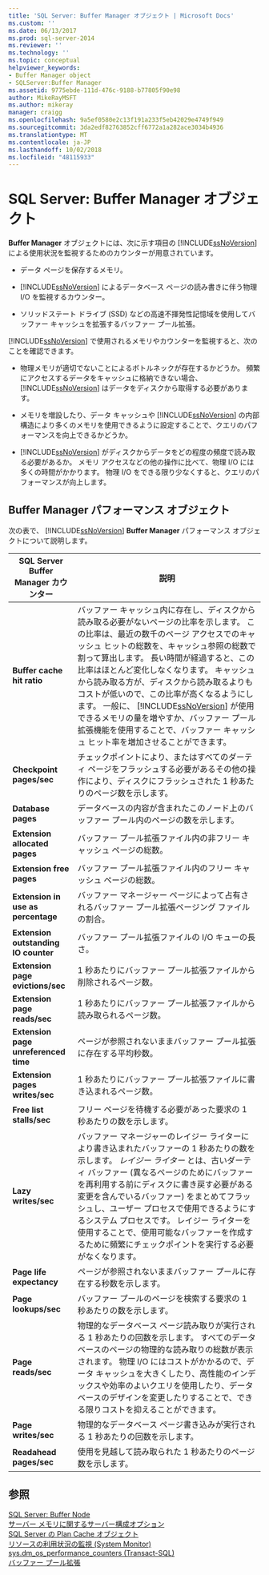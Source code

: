 ```yaml
---
title: 'SQL Server: Buffer Manager オブジェクト | Microsoft Docs'
ms.custom: ''
ms.date: 06/13/2017
ms.prod: sql-server-2014
ms.reviewer: ''
ms.technology: ''
ms.topic: conceptual
helpviewer_keywords:
- Buffer Manager object
- SQLServer:Buffer Manager
ms.assetid: 9775ebde-111d-476c-9188-b77805f90e98
author: MikeRayMSFT
ms.author: mikeray
manager: craigg
ms.openlocfilehash: 9a5ef0580e2c13f191a233f5eb42029e4749f949
ms.sourcegitcommit: 3da2edf82763852cff6772a1a282ace3034b4936
ms.translationtype: MT
ms.contentlocale: ja-JP
ms.lasthandoff: 10/02/2018
ms.locfileid: "48115933"
---
```

# <a name="sql-server-buffer-manager-object"></a>SQL Server: Buffer Manager オブジェクト
  **Buffer Manager** オブジェクトには、次に示す項目の [!INCLUDE[ssNoVersion](../../includes/ssnoversion-md.md)] による使用状況を監視するためのカウンターが用意されています。  
  
-   データ ページを保存するメモリ。  
  
-   [!INCLUDE[ssNoVersion](../../includes/ssnoversion-md.md)] によるデータベース ページの読み書きに伴う物理 I/O を監視するカウンター。  
  
-   ソリッドステート ドライブ (SSD) などの高速不揮発性記憶域を使用してバッファー キャッシュを拡張するバッファー プール拡張。  
  
 [!INCLUDE[ssNoVersion](../../includes/ssnoversion-md.md)] で使用されるメモリやカウンターを監視すると、次のことを確認できます。  
  
-   物理メモリが適切でないことによるボトルネックが存在するかどうか。 頻繁にアクセスするデータをキャッシュに格納できない場合、 [!INCLUDE[ssNoVersion](../../includes/ssnoversion-md.md)] はデータをディスクから取得する必要があります。  
  
-   メモリを増設したり、データ キャッシュや [!INCLUDE[ssNoVersion](../../includes/ssnoversion-md.md)] の内部構造により多くのメモリを使用できるように設定することで、クエリのパフォーマンスを向上できるかどうか。  
  
-   [!INCLUDE[ssNoVersion](../../includes/ssnoversion-md.md)] がディスクからデータをどの程度の頻度で読み取る必要があるか。 メモリ アクセスなどの他の操作に比べて、物理 I/O には多くの時間がかかります。 物理 I/O をできる限り少なくすると、クエリのパフォーマンスが向上します。  
  
## <a name="buffer-manager-performance-objects"></a>Buffer Manager パフォーマンス オブジェクト  
 次の表で、 [!INCLUDE[ssNoVersion](../../includes/ssnoversion-md.md)] **Buffer Manager** パフォーマンス オブジェクトについて説明します。  
  
|SQL Server Buffer Manager カウンター|説明|  
|----------------------------------------|-----------------|  
|**Buffer cache hit ratio**|バッファー キャッシュ内に存在し、ディスクから読み取る必要がないページの比率を示します。 この比率は、最近の数千のページ アクセスでのキャッシュ ヒットの総数を、キャッシュ参照の総数で割って算出します。 長い時間が経過すると、この比率はほとんど変化しなくなります。 キャッシュから読み取る方が、ディスクから読み取るよりもコストが低いので、この比率が高くなるようにします。 一般に、 [!INCLUDE[ssNoVersion](../../includes/ssnoversion-md.md)] が使用できるメモリの量を増やすか、バッファー プール拡張機能を使用することで、バッファー キャッシュ ヒット率を増加させることができます。|  
|**Checkpoint pages/sec**|チェックポイントにより、またはすべてのダーティ ページをフラッシュする必要があるその他の操作により、ディスクにフラッシュされた 1 秒あたりのページ数を示します。|  
|**Database pages**|データベースの内容が含まれたこのノード上のバッファー プール内のページの数を示します。|  
|**Extension allocated pages**|バッファー プール拡張ファイル内の非フリー キャッシュ ページの総数。|  
|**Extension free pages**|バッファー プール拡張ファイル内のフリー キャッシュ ページの総数。|  
|**Extension in use as percentage**|バッファー マネージャー ページによって占有されるバッファー プール拡張ページング ファイルの割合。|  
|**Extension outstanding IO counter**|バッファー プール拡張ファイルの I/O キューの長さ。|  
|**Extension page evictions/sec**|1 秒あたりにバッファー プール拡張ファイルから削除されるページ数。|  
|**Extension page reads/sec**|1 秒あたりにバッファー プール拡張ファイルから読み取られるページ数。|  
|**Extension page unreferenced time**|ページが参照されないままバッファー プール拡張に存在する平均秒数。|  
|**Extension pages writes/sec**|1 秒あたりにバッファー プール拡張ファイルに書き込まれるページ数。|  
|**Free list stalls/sec**|フリー ページを待機する必要があった要求の 1 秒あたりの数を示します。|  
|**Lazy writes/sec**|バッファー マネージャーのレイジー ライターにより書き込まれたバッファーの 1 秒あたりの数を示します。 *レイジー ライター* とは、古いダーティ バッファー (異なるページのためにバッファーを再利用する前にディスクに書き戻す必要がある変更を含んでいるバッファー) をまとめてフラッシュし、ユーザー プロセスで使用できるようにするシステム プロセスです。 レイジー ライターを使用することで、使用可能なバッファーを作成するために頻繁にチェックポイントを実行する必要がなくなります。|  
|**Page life expectancy**|ページが参照されないままバッファー プールに存在する秒数を示します。|  
|**Page lookups/sec**|バッファー プールのページを検索する要求の 1 秒あたりの数を示します。|  
|**Page reads/sec**|物理的なデータベース ページ読み取りが実行される 1 秒あたりの回数を示します。 すべてのデータベースのページの物理的な読み取りの総数が表示されます。 物理 I/O にはコストがかかるので、データ キャッシュを大きくしたり、高性能のインデックスや効率のよいクエリを使用したり、データベースのデザインを変更したりすることで、できる限りコストを抑えることができます。|  
|**Page writes/sec**|物理的なデータベース ページ書き込みが実行される 1 秒あたりの回数を示します。|  
|**Readahead pages/sec**|使用を見越して読み取られた 1 秒あたりのページ数を示します。|  
  
## <a name="see-also"></a>参照  
 [SQL Server: Buffer Node](sql-server-buffer-node.md)   
 [サーバー メモリに関するサーバー構成オプション](../../database-engine/configure-windows/server-memory-server-configuration-options.md)   
 [SQL Server の Plan Cache オブジェクト](sql-server-plan-cache-object.md)   
 [リソースの利用状況の監視 &#40;System Monitor&#41;](monitor-resource-usage-system-monitor.md)   
 [sys.dm_os_performance_counters &#40;Transact-SQL&#41;](/sql/relational-databases/system-dynamic-management-views/sys-dm-os-performance-counters-transact-sql)   
 [バッファー プール拡張](../../database-engine/configure-windows/buffer-pool-extension.md)  
  
  
